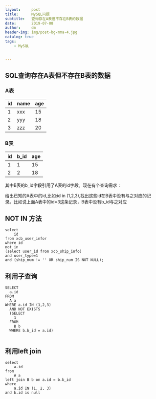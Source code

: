 ```yaml
---
layout:     post
title:      MySQL问题
subtitle:   查询存在A表但不存在B表的数据
date:       2019-07-08
author:     dm
header-img: img/post-bg-mma-4.jpg
catalog: true
tags:
    - MySQL


---
```




## SQL查询存在A表但不存在B表的数据

### A表
| id   | name | age  |
| ---- | ---- | ---- |
| 1    | xxx  | 15   |
| 2    | yyy  | 18   |
| 3    | zzz  | 20   |

### B表
| id   | b_id | age  |
| ---- | ---- | ---- |
| 1    | 1    | 15   |
| 2    | 2    | 18   |

其中B表的b_id字段引用了A表的id字段。现在有个查询需求：

给出已知的A表中的id,比如:id in (1,2,3),找出这些id在B表中没有与之对应的记录。比如说上面A表中的id=3这条记录，B表中没有b_id与之对应

## NOT IN 方法 

```
select 
    id 
from xcb_user_infor 
where id 
not in 
(select user_id from xcb_ship_info) 
and user_type=1 
and (ship_num != '' OR ship_num IS NOT NULL); 

```

## 利用子查询

```
SELECT 
  a.id 
FROM
  A a 
WHERE a.id IN (1,2,3) 
  AND NOT EXISTS 
  (SELECT 
    1 
  FROM
    B b 
  WHERE b.b_id = a.id)
  
```


## 利用left join
```
select
    a.id
from
    A a
left join B b on a.id = b.b_id
where
    a.id IN (1, 2, 3)
and b.id is null

```